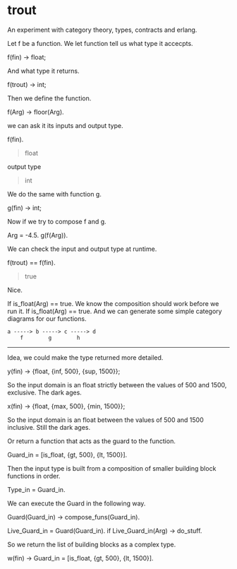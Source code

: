 # trout
An experiment with category theory, types, contracts and erlang.

Let f be a function.
We let function tell us what type it accecpts.

f(fin) -> float;

And what type it returns.

f(trout) -> int;

Then we define the function.

f(Arg) -> floor(Arg).

we can ask it its inputs and output type.

f(fin).

>  float

output type
  
>  int

We do the same with function g.

g(fin) -> int;

Now if we try to compose f and g.

Arg = -4.5.
g(f(Arg)).

We can check the input and output type at runtime. 

f(trout) == f(fin).
>  true

Nice. 

If is_float(Arg) == true.
We know the composition should work before we run it. 
If is_float(Arg) == true.
And we can generate some simple category diagrams for our functions. 

    a -----> b -----> c -----> d
        f        g        h

----------------------------------------------------

Idea, we could make the type returned more detailed. 

y(fin) -> 
  {float, {inf, 500}, {sup, 1500}};

So the input domain is an float strictly between the values of 500 and 1500, exclusive. The dark ages. 

x(fin) ->
  {float, {max, 500}, {min, 1500}};
  
So the input domain is an float between the values of 500 and 1500 inclusive. Still the dark ages. 

Or return a function that acts as the guard to the function. 

Guard_in = [is_float, {gt, 500}, {lt, 1500}]. 

Then the input type is built from a composition of smaller building block functions in order. 

Type_in = Guard_in. 

We can execute the Guard in the following way.

Guard(Guard_in) -> 
  compose_funs(Guard_in).

Live_Guard_in = Guard(Guard_in).
if Live_Guard_in(Arg) -> do_stuff. 

So we return the list of building blocks as a complex type. 

w(fin) -> Guard_in =  [is_float, {gt, 500}, {lt, 1500}]. 








